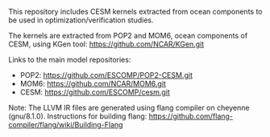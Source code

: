 This repository includes CESM kernels extracted from ocean components
to be used in optimization/verification studies.

The kernels are extracted from POP2 and MOM6, ocean components of CESM, using KGen tool: https://github.com/NCAR/KGen.git

Links to the main model repositories:
 - POP2: https://github.com/ESCOMP/POP2-CESM.git
 - MOM6: https://github.com/NCAR/MOM6.git
 - CESM: https://github.com/ESCOMP/cesm.git

Note: The LLVM IR files are generated using flang compiler on
cheyenne (gnu/8.1.0). Instructions for building flang: 
https://github.com/flang-compiler/flang/wiki/Building-Flang


